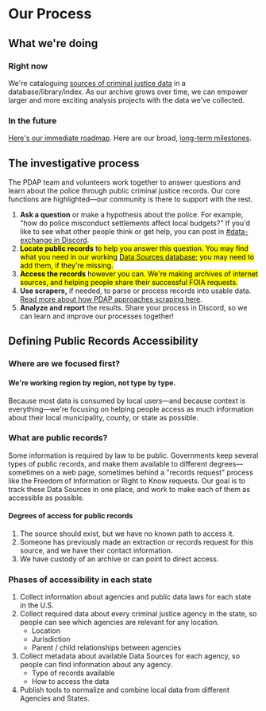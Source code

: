 # Our Process

## What we're doing

### Right now

We're cataloguing [sources of criminal justice data](data-sources/) in a database/library/index. As our archive grows over time, we can empower larger and more exciting analysis projects with the data we've collected.

### In the future

[Here's our immediate roadmap](https://github.com/orgs/Police-Data-Accessibility-Project/projects/17). Here are our broad, [long-term milestones](https://github.com/Police-Data-Accessibility-Project/planning/milestones?direction=asc\&sort=due\_date\&state=open).

## The investigative process

The PDAP team and volunteers work together to answer questions and learn about the police through public criminal justice records. Our core functions are highlighted—our community is there to support with the rest.

1. **Ask a question** or make a hypothesis about the police. For example, "how do police misconduct settlements affect local budgets?" If you'd like to see what other people think or get help, you can post in [#data-exchange in Discord](https://discord.com/channels/828274060034965575/1006564024894378106).
2. <mark style="background-color:yellow;">**Locate public records**</mark> <mark style="background-color:yellow;"></mark><mark style="background-color:yellow;">to help you answer this question. You may find what you need in our working</mark> [<mark style="background-color:yellow;">Data Sources database</mark>](data-sources/explore-data-sources.md)<mark style="background-color:yellow;">; you may need to add them, if they're missing.</mark>
3. <mark style="background-color:yellow;">**Access the records**</mark> <mark style="background-color:yellow;"></mark><mark style="background-color:yellow;">however you can. We're making archives of internet sources, and helping people share their successful FOIA requests.</mark>&#x20;
4. **Use scrapers,** if needed, to parse or process records into usable data. [Read more about how PDAP approaches scraping here](data-scraping-and-extractions/).
5. **Analyze and report** the results. Share your process in Discord, so we can learn and improve our processes together!

## Defining Public Records Accessibility

### Where are we focused first?

#### We're working region by region, not type by type.

Because most data is consumed by local users—and because context is everything—we're focusing on helping people access as much information about their local municipality, county, or state as possible.

### What are public records?

Some information is required by law to be public. Governments keep several types of public records, and make them available to different degrees—sometimes on a web page, sometimes behind a "records request" process like the Freedom of Information or Right to Know requests. Our goal is to track these Data Sources in one place, and work to make each of them as accessible as possible.

#### Degrees of access for public records

1. The source should exist, but we have no known path to access it.
2. Someone has previously made an extraction or records request for this source, and we have their contact information.
3. We have custody of an archive or can point to direct access.

### Phases of accessibility in each state

1. Collect information about agencies and public data laws for each state in the U.S.
2. Collect required data about every criminal justice agency in the state, so people can see which agencies are relevant for any location.
   * Location
   * Jurisdiction
   * Parent / child relationships between agencies
3. Collect metadata about available Data Sources for each agency, so people can find information about any agency.
   * Type of records available
   * How to access the data
4. Publish tools to normalize and combine local data from different Agencies and States.
